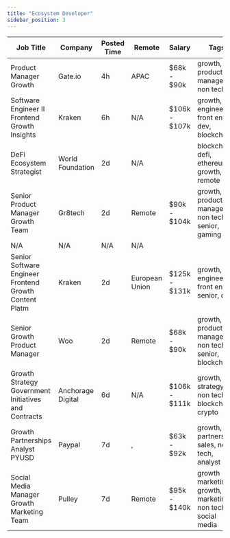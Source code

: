 ```yaml
---
title: "Ecosystem Developer"
sidebar_position: 3
---
```


| Job Title | Company | Posted Time | Remote | Salary | Tags | Apply Link |
|-----------|---------|-------------|--------|--------|------|------------|
| Product Manager Growth | Gate.io | 4h | APAC | $68k - $90k | growth, product manager, non tech | [Apply](https://web3.career/product-manager-growth-gate-io/98415) |
| Software Engineer II Frontend Growth Insights | Kraken | 6h | N/A | $106k - $107k | growth, engineer, front end, dev, blockchain | [Apply](https://web3.career/software-engineer-ii-frontend-growth-insights-kraken/98360) |
| DeFi Ecosystem Strategist | World Foundation | 2d | N/A |  | blockchain, defi, ethereum, growth, remote | [Apply](https://web3.career/defi-ecosystem-strategist-world-foundation/98157) |
| Senior Product Manager Growth Team | Gr8tech | 2d | Remote | $90k - $104k | growth, product manager, non tech, senior, gaming | [Apply](https://web3.career/senior-product-manager-for-growth-team-gr8tech/97529) |
| N/A | N/A | N/A | N/A |  |  | [Apply](https://web3.career/metana) |
| Senior Software Engineer Frontend Growth Content Platm | Kraken | 2d | European Union | $125k - $131k | growth, engineer, front end, senior, dev | [Apply](https://web3.career/senior-software-engineer-frontend-growth-content-platform-kraken/98095) |
| Senior Growth Product Manager | Woo | 2d | Remote | $68k - $90k | growth, product manager, non tech, senior, blockchain | [Apply](https://web3.career/senior-growth-product-manager-woo/95664) |
| Growth Strategy Government Initiatives and Contracts | Anchorage Digital | 6d | N/A | $106k - $111k | growth, strategy, non tech, blockchain, crypto | [Apply](https://web3.career/growth-strategy-government-initiatives-and-contracts-anchorage/97791) |
| Growth Partnerships Analyst PYUSD | Paypal | 7d | , | $63k - $92k | growth, partnership, sales, non tech, analyst | [Apply](https://web3.career/growth-partnerships-analyst-pyusd-paypal/97745) |
| Social Media Manager Growth Marketing Team | Pulley | 7d | Remote | $95k - $140k | growth marketing, growth, marketing, non tech, social media | [Apply](https://web3.career/social-media-manager-growth-marketing-team-pulley/97730) |
